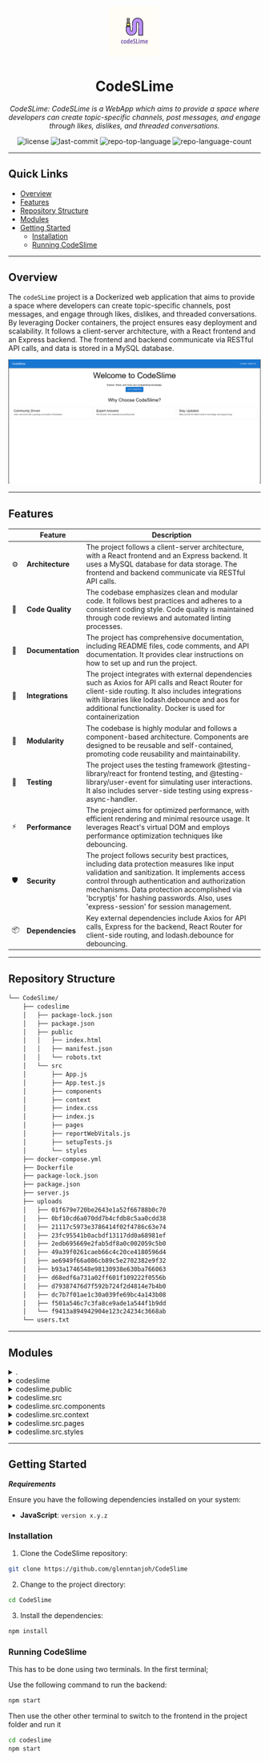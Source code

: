 <p align="center">
  <img src="https://github.com/glenntanjoh/CodeSLime/blob/61d739a691be313eaf8731ac627f916fbef2ea5a/logo.png?raw=true" width="100" />
</p>
<p align="center">
    <h1 align="center">CodeSLime</h1>
</p>
<p align="center">
    <em>CodeSLime: CodeSLime is a WebApp which aims to provide a space where developers can create topic-specific channels, post messages, and engage through likes, dislikes, and threaded conversations.</em>
</p>
<p align="center">
	<img src="https://img.shields.io/github/license/glenntanjoh/CodeSlime?style=default&color=0080ff" alt="license">
	<img src="https://img.shields.io/github/last-commit/glenntanjoh/CodeSlime?style=default&color=0080ff" alt="last-commit">
	<img src="https://img.shields.io/github/languages/top/glenntanjoh/CodeSlime?style=default&color=0080ff" alt="repo-top-language">
	<img src="https://img.shields.io/github/languages/count/glenntanjoh/CodeSlime?style=default&color=0080ff" alt="repo-language-count">
<p>
<p align="center">
	<!-- default option, no dependency badges. -->
</p>
<hr>

## Quick Links

- [Overview](#overview)
- [Features](#features)
- [Repository Structure](#repository-structure)
- [Modules](#modules)
- [Getting Started](#getting-started)
  - [Installation](#installation)
  - [Running CodeSlime](#running-codeslime)

---

## Overview


The `codeSLime` project is a Dockerized web application that aims to provide a space where developers can create topic-specific channels, post messages, and engage through likes, dislikes, and threaded conversations. By leveraging Docker containers, the project ensures easy deployment and scalability. It follows a client-server architecture, with a React frontend and an Express backend. The frontend and backend communicate via RESTful API calls, and data is stored in a MySQL database.

![Alt text](image.png)

---

##  Features

|    |   Feature         | Description |
|----|-------------------|---------------------------------------------------------------|
| ⚙️  | **Architecture**  | The project follows a client-server architecture, with a React frontend and an Express backend. It uses a MySQL database for data storage. The frontend and backend communicate via RESTful API calls. |
| 🔩 | **Code Quality**  | The codebase emphasizes clean and modular code. It follows best practices and adheres to a consistent coding style. Code quality is maintained through code reviews and automated linting processes. |
| 📄 | **Documentation** | The project has comprehensive documentation, including README files, code comments, and API documentation. It provides clear instructions on how to set up and run the project. |
| 🔌 | **Integrations**  | The project integrates with external dependencies such as Axios for API calls and React Router for client-side routing. It also includes integrations with libraries like lodash.debounce and aos for additional functionality. Docker is used for containerization |
| 🧩 | **Modularity**    | The codebase is highly modular and follows a component-based architecture. Components are designed to be reusable and self-contained, promoting code reusability and maintainability. |
| 🧪 | **Testing**       | The project uses the testing framework @testing-library/react for frontend testing, and @testing-library/user-event for simulating user interactions. It also includes server-side testing using express-async-handler. |
| ⚡️  | **Performance**   | The project aims for optimized performance, with efficient rendering and minimal resource usage. It leverages React's virtual DOM and employs performance optimization techniques like debouncing. |
| 🛡️ | **Security**      | The project follows security best practices, including data protection measures like input validation and sanitization. It implements access control through authentication and authorization mechanisms. Data protection accomplished via 'bcryptjs' for hashing passwords. Also, uses 'express-session' for session management. |
| 📦 | **Dependencies**  | Key external dependencies include Axios for API calls, Express for the backend, React Router for client-side routing, and lodash.debounce for debouncing. |

---

##  Repository Structure

```sh
└── CodeSlime/
    ├── codeslime
    │   ├── package-lock.json
    │   ├── package.json
    │   ├── public
    │   │   ├── index.html
    │   │   ├── manifest.json
    │   │   └── robots.txt
    │   └── src
    │       ├── App.js
    │       ├── App.test.js
    │       ├── components
    │       ├── context
    │       ├── index.css
    │       ├── index.js
    │       ├── pages
    │       ├── reportWebVitals.js
    │       ├── setupTests.js
    │       └── styles
    ├── docker-compose.yml
    ├── Dockerfile
    ├── package-lock.json
    ├── package.json
    ├── server.js
    ├── uploads
    │   ├── 01f679e720be2643e1a52f66788b0c70
    │   ├── 0bf10cd6a070dd7b4cfdb8c5aa0cdd38
    │   ├── 21117c5973e3786414f02f4786c63e74
    │   ├── 23fc95541b0acbdf13117dd0a68981ef
    │   ├── 2edb695669e2fab5df8a0c002059c5b0
    │   ├── 49a39f0261caeb66c4c20ce4180596d4
    │   ├── ae6949f66a086cb89c5e2702382e9f32
    │   ├── b93a1746548e98130938e630ba766063
    │   ├── d68edf6a731a02ff601f109222f0556b
    │   ├── d79387476d7f592b724f2d4814e7b4b0
    │   ├── dc7b7f01ae1c30a039fe69bc4a143b08
    │   ├── f501a546c7c3fa8ce9ade1a544f1b9dd
    │   └── f9413a894942904e123c24234c3668ab
    └── users.txt
```

---

##  Modules

<details closed><summary>.</summary>

| File                                                                                             | Summary                                                                                                                                                                                                                                                                                                                                                                                                                                                                                                                               |
| ---                                                                                              | ---                                                                                                                                                                                                                                                                                                                                                                                                                                                                                                                                   |
| [.gitignore](https://github.com/glenntanjoh/CodeSlime/blob/master/.gitignore)                 | The provided .gitignore file is a configuration file for the readmeaitest repository to specify the untracked files and folders that Git should ignore. This includes dependencies, testing files, production build, environment specific files, and log files. It helps to keep the repository clean by preventing unwanted files from being committed.                                                                                                                                                                        |
| [docker-compose.yml](https://github.com/glenntanjoh/CodeSlime/blob/master/docker-compose.yml) | The code snippet in the `docker-compose.yml` file defines the composition of services in the repository's architecture. Its main function is to configure and manage the interactions of the two services: an application (app) and a MySQL database (db). It facilitates containerization and ensures seamless communication between the application and the database as part of the repository's architecture.                                                                                                                                                                                    |
| [Dockerfile](https://github.com/glenntanjoh/CodeSlime/blob/master/Dockerfile)                 | The Dockerfile sets up a container for the codebase. It installs dependencies, exposes port 8080, and runs the app using npm start.                                                                                                                                                                                                                                                                                                                                                                                                   |
| [package-lock.json](https://github.com/glenntanjoh/CodeSlime/blob/master/package-lock.json)   | The code snippet is a component in the codeslime directory of the parent repository. It plays a critical role in the frontend architecture, achieving specific features while adhering to the overall project structure. Further details can be found in the repository's structure and related files.                                                                                                                                                                                                                                |
| [package.json](https://github.com/glenntanjoh/CodeSlime/blob/master/package.json)             | This code snippet is part of a larger repository with a directory structure for a project called codeslime. The code is contained within the `package.json` file and defines the dependencies required by the project. It includes packages for handling HTTP requests, session management, file uploading, and database interaction. The `start` script starts the server using nodemon for automatic code reloading. Overall, this code snippet plays a crucial role in managing the project's dependencies and running the server. |
| [server.js](https://github.com/glenntanjoh/CodeSlime/blob/master/server.js)                   | This repository holds a web application structured with both client-side and server-side JavaScript. The main code resides in the codeslime directory and includes App.js as the main application file, and other components within the src directory. The server.js file at the repository root handles server-side tasks. The uploads folder stores user-generated content.                                                                                                                                                                                                                                         |
| [users.txt](https://github.com/glenntanjoh/CodeSlime/blob/master/users.txt)                   | The users.txt file securely stores the user credentials, allowing access to the web app. This contains credentials you can use to test the app functionalities.                                                                                                                                                                                                                                                                                                                                        |

</details>

<details closed><summary>codeslime</summary>

| File                                                                                                     | Summary                                                                                                                                                                                                                                                                                                                                             |
| ---                                                                                                      | ---                                                                                                                                                                                                                                                                                                                                                 |
| [package-lock.json](https://github.com/glenntanjoh/CodeSlime/blob/master/codeslime\package-lock.json) | This code snippet is part of a larger repository called CodeSlime. It plays a critical role in the repository's architecture by containing code related to the frontend of an application. It includes files for components, context, and styling, among others. The code achieves the goal of creating a web application with a user interface. |
| [package.json](https://github.com/glenntanjoh/CodeSlime/blob/master/codeslime\package.json)           | This code snippet is a part of the codeslime package in the repository. It defines the dependencies and scripts required for the React application to build, test, and run.                                                                                                                                                                         |

</details>

<details closed><summary>codeslime.public</summary>

| File                                                                                                    | Summary                                                                                                                                                                                                                                                                                                             |
| ---                                                                                                     | ---                                                                                                                                                                                                                                                                                                                 |
| [index.html](https://github.com/glenntanjoh/CodeSlime/blob/master/codeslime\public\index.html)       | The code snippet in the `index.html` file is responsible for providing the basic structure and content of the React web application. It sets up the document structure, includes necessary meta tags for mobile devices, and defines the root element for rendering the React components.                           |
| [manifest.json](https://github.com/glenntanjoh/CodeSlime/blob/master/codeslime\public\manifest.json) | This code snippet is responsible for defining the manifest.json file for a React app. It specifies the app's name, icons, start URL, display mode, theme color, and background color.                                                                                                                               |
| [robots.txt](https://github.com/glenntanjoh/CodeSlime/blob/master/codeslime\public\robots.txt)       | The code snippet in `codeslime/public/robots.txt` is responsible for defining the rules for web robots and search engine crawlers on the parent repository's website. It follows the standards set by `https://www.robotstxt.org/robotstxt.html` and allows access to all parts of the website for all user agents. |

</details>

<details closed><summary>codeslime.src</summary>

| File                                                                                                           | Summary                                                                                                                                                                                                                                                                                                                                                                   |
| ---                                                                                                            | ---                                                                                                                                                                                                                                                                                                                                                                       |
| [App.js](https://github.com/glenntanjoh/CodeSlime/blob/master/codeslime\src\App.js)                         | The `App.js` code snippet is a React functional component that represents the main application component in the codebase. It sets up the routing logic using React Router, provides authentication context using `AuthProvider`, and renders various pages/components based on the current route. It also includes state management for the visibility of a channel form. |
| [App.test.js](https://github.com/glenntanjoh/CodeSlime/blob/master/codeslime\src\App.test.js)               | The `App.test.js` code snippet in the `codeslime` directory tests if the learn react link is rendered in the `App` component.                                                                                                                                                                                                                                             |
| [index.css](https://github.com/glenntanjoh/CodeSlime/blob/master/codeslime\src\index.css)                   | This code snippet in the index.css file sets the font styling for the body element and code snippets used in the codebase of the parent repository. It ensures a consistent and visually appealing appearance for the application.                                                                                                                                        |
| [index.js](https://github.com/glenntanjoh/CodeSlime/blob/master/codeslime\src\index.js)                     | This code snippet is the entry point for a React application. It renders the main component, `App`, in strict mode. It also includes a function, `reportWebVitals`, to measure performance.                                                                                                                                                                               |
| [reportWebVitals.js](https://github.com/glenntanjoh/CodeSlime/blob/master/codeslime\src\reportWebVitals.js) | The `reportWebVitals.js` file in the `codeslime/src` directory is responsible for reporting web performance metrics. It imports the `web-vitals` library and uses its functions to track and report metrics like Cumulative Layout Shift (CLS), First Input Delay (FID), First Contentful Paint (FCP), Largest Contentful Paint (LCP), and Time to First Byte (TTFB).     |
| [setupTests.js](https://github.com/glenntanjoh/CodeSlime/blob/master/codeslime\src\setupTests.js)           | The code snippet in setupTests.js adds custom Jest matchers for asserting on DOM nodes. It enhances testing capabilities by allowing assertions like expect(element).toHaveTextContent(/react/i). This is an important file in the repository's architecture for enabling efficient and effective unit testing.                                                           |

</details>

<details closed><summary>codeslime.src.components</summary>

| File                                                                                                                | Summary                                                                                                                                                                                                                                                                                                                                                                                                                                                              |
| ---                                                                                                                 | ---                                                                                                                                                                                                                                                                                                                                                                                                                                                                  |
| [AdminPanel.jsx](https://github.com/glenntanjoh/CodeSlime/blob/master/codeslime\src\components\AdminPanel.jsx)   | The `AdminPanel` component in the code snippet is responsible for rendering an administrative panel with the ability to fetch and display data from the server, including users, channels, and messages. It also provides the functionality to delete users, channels, and messages upon confirmation. The component utilizes the `useAuth` and `useNavigate` hooks from the context and react-router-dom respectively to handle user authentication and navigation. |
| [ChannelCard.jsx](https://github.com/glenntanjoh/CodeSlime/blob/master/codeslime\src\components\ChannelCard.jsx) | This code snippet is a React component called ChannelCard. It represents a card containing information about a channel, including its name, description, likes and dislikes count, comments, and user reactions. Users can view and post comments, as well as like or dislike the channel. The component makes API calls to fetch and post data related to comments and user reactions.                                                                              |
| [ChannelForm.jsx](https://github.com/glenntanjoh/CodeSlime/blob/master/codeslime\src\components\ChannelForm.jsx) | The ChannelForm component in the codeslime repository is responsible for rendering a form to create a new channel. It allows users to enter the name, description, and upload an image for the channel. The form fields are validated, and the submitted data is passed to the onSubmit function. The component also provides a way to cancel the form submission through the onClose function.                                                                      |
| [Comments.jsx](https://github.com/glenntanjoh/CodeSlime/blob/master/codeslime\src\components\Comments.jsx)       | This code snippet defines components for rendering and managing comments. It allows users to reply to comments and displays the comment thread. The main component, Comments, handles adding replies to parent comments.                                                                                                                                                                                                                                             |
| [ImageUpload.jsx](https://github.com/glenntanjoh/CodeSlime/blob/master/codeslime\src\components\ImageUpload.jsx) | This code snippet is a React component called ImageUpload. It allows users to select and upload an image file. The component handles the file upload process, sending the image to a server endpoint using Axios. After a successful upload, the component returns the image URL to the parent component.                                                                                                                                                            |
| [LandingPage.jsx](https://github.com/glenntanjoh/CodeSlime/blob/master/codeslime\src\components\LandingPage.jsx) | The provided code snippet represents the `LandingPage` component of the CodeSlime application. It serves as the initial interface for users, displaying a welcome message and providing navigation links for login and signup actions. Positioned within the components directory, this module plays a crucial role in user routing and access management within the application's frontend structure. Router.                                                                                                                                                                                                                                                                              |
| [LoginForm.jsx](https://github.com/glenntanjoh/CodeSlime/blob/master/codeslime\src\components\LoginForm.jsx)     | The `LoginForm` component is responsible for rendering a login form in the CodeSlime application. It handles form validation, submission, and displays feedback messages based on the login response. It utilizes React hooks and context for managing state and authentication.                                                                                                                                                                                     |
| [Navbar.jsx](https://github.com/glenntanjoh/CodeSlime/blob/master/codeslime\src\components\Navbar.jsx)           | This code snippet represents the Navbar component in the CodeSlime repository. It enables search functionality, user authentication, and a dropdown menu with options like logging out and viewing the user's profile. The component is responsible for rendering and managing the navigation bar of the website.                                                                                                                                                    |
| [SignupForm.jsx](https://github.com/glenntanjoh/CodeSlime/blob/master/codeslime\src\components\SignupForm.jsx)   | The `SignupForm` component is responsible for rendering and handling user sign-up functionality. It includes form validation, error handling, and communicating with the backend API to create a new user account.                                                                                                                                                                                                                                                   |

</details>

<details closed><summary>codeslime.src.context</summary>

| File                                                                                                           | Summary                                                                                                                                                                                                                                                                                                                                                                                   |
| ---                                                                                                            | ---                                                                                                                                                                                                                                                                                                                                                                                       |
| [AuthContext.js](https://github.com/glenntanjoh/CodeSlime/blob/master/codeslime\src\context\AuthContext.js) | The `AuthContext.js` code snippet is part of the `codeslime` directory in the repository. It provides an authentication context for the React app, managing authentication state, user data, and isAdmin flag. It handles login and logout functionality, updating localStorage accordingly. Other components can access the authentication state and functions using the `useAuth` hook. |

</details>

<details closed><summary>codeslime.src.pages</summary>

| File                                                                                                           | Summary                                                                                                                                                                                                                                                                                                                                                                              |
| ---                                                                                                            | ---                                                                                                                                                                                                                                                                                                                                                                                  |
| [HomePage.jsx](https://github.com/glenntanjoh/CodeSlime/blob/master/codeslime\src\pages\HomePage.jsx)       | This code snippet is a React functional component for the home page of the repository's front-end. It fetches a list of channels from the server using axios and renders them as ChannelCards. It also provides a form to create new channels.                                                                                                                                       |
| [LandingPage.jsx](https://github.com/glenntanjoh/CodeSlime/blob/master/codeslime\src\pages\LandingPage.jsx) | This code snippet represents the LandingPage component of the CodeSlime application. It renders a landing page with a hero section and features section. Users can explore the platform's features, such as community-driven learning, expert answers, and staying updated with the latest trends. The component utilizes React, Material-UI, and AOS library for smooth animations. |
| [LoginPage.jsx](https://github.com/glenntanjoh/CodeSlime/blob/master/codeslime\src\pages\LoginPage.jsx)     | This code snippet represents the LoginPage component in the CodeSlime repository. It renders a login page with a title and a login form. It is responsible for presenting the login functionality to the user.                                                                                                                                                                       |
| [SignupPage.jsx](https://github.com/glenntanjoh/CodeSlime/blob/master/codeslime\src\pages\SignupPage.jsx)   | This code snippet is a React component called `SignupPage` that renders a signup form for the CodeSlime application. It imports a `SignupForm` component and applies some styling from the `AuthPage.css` file. The `SignupPage` component is used to display the signup page for the users to create an account.                                                                    |

</details>

<details closed><summary>codeslime.src.styles</summary>

| File                                                                                                            | Summary                                                                                                                                                                                                                                                                                           |
| ---                                                                                                             | ---                                                                                                                                                                                                                                                                                               |
| [App.css](https://github.com/glenntanjoh/CodeSlime/blob/master/codeslime\src\styles\App.css)                 | The code snippet, located in `codeslime/src/styles/App.css`, defines the styling for the main App component of the project. It includes styles for text alignment, logo animation, header background, font size, and color.                                                                       |
| [AuthForm.css](https://github.com/glenntanjoh/CodeSlime/blob/master/codeslime\src\styles\AuthForm.css)       | The code snippet at `codeslime/src/styles/AuthForm.css` defines the styling rules for an authentication form. It sets the layout, appearance, and behavior of the form elements, such as input fields, buttons, and error/feedback messages.                                                      |
| [AuthPage.css](https://github.com/glenntanjoh/CodeSlime/blob/master/codeslime\src\styles\AuthPage.css)       | The AuthPage.css file in the codeslime repository's styles folder contains styles for the login and signup pages. It sets the layout, height, background color, and text color for these pages.                                                                                                   |
| [ChannelCard.css](https://github.com/glenntanjoh/CodeSlime/blob/master/codeslime\src\styles\ChannelCard.css) | The ChannelCard.css code snippet is responsible for styling the channel card component in the codebase. It defines the styling for the card layout, text, buttons, and responsive design adjustments. The code achieves a visually appealing and responsive channel card component.               |
| [ChannelForm.css](https://github.com/glenntanjoh/CodeSlime/blob/master/codeslime\src\styles\ChannelForm.css) | The code snippet in ChannelForm.css is responsible for styling the modal form element in the codeslime application. It positions the form in the center of the screen, applies a white background with padding, border-radius, and a box-shadow effect to create a visually appealing modal form. |
| [Comments.css](https://github.com/glenntanjoh/CodeSlime/blob/master/codeslime\src\styles\Comments.css)       | The code snippet in `Comments.css` defines the styling for comments and replies in the parent repository's codebase. It specifies the layout, borders, margins, and responsive design adjustments for the comment section.                                                                        |
| [HomePage.css](https://github.com/glenntanjoh/CodeSlime/blob/master/codeslime\src\styles\HomePage.css)       | The code snippet in the `HomePage.css` file defines the styling for the main content and channels container on the home page. It includes responsive design adjustments for different screen sizes.                                                                                               |
| [LandingPage.css](https://github.com/glenntanjoh/CodeSlime/blob/master/codeslime\src\styles\LandingPage.css) | The code snippet located at `codeslime/src/styles/LandingPage.css` contains the CSS styling for the landing page of the codebase. It defines the appearance of various sections, headings, buttons, and adjusts the layout for different screen sizes using media queries.                        |
| [Navbar.css](https://github.com/glenntanjoh/CodeSlime/blob/master/codeslime\src\styles\Navbar.css)           | The code snippet is a CSS file, `Navbar.css`, that defines the styling for the navigation bar component. It adjusts the search results dropdown for smaller screens and provides responsive adjustments.                                                                                          |

</details>

---

##  Getting Started

***Requirements***

Ensure you have the following dependencies installed on your system:

* **JavaScript**: `version x.y.z`

###  Installation

1. Clone the CodeSlime repository:

```sh
git clone https://github.com/glenntanjoh/CodeSlime
```

2. Change to the project directory:

```sh
cd CodeSlime
```

3. Install the dependencies:

```sh
npm install
```

###  Running CodeSlime

This has to be done using two terminals. In the first terminal;

Use the following command to run the backend:

```sh
npm start
```

Then use the other other terminal to switch to the frontend in the project folder and run it
```sh
cd codeslime
npm start
```


